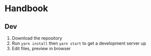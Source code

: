 # Handbook

## Dev

1. Download the repository
2. Run `yarn install` then `yarn start` to get a development server up
3. Edit files, preview in browser
